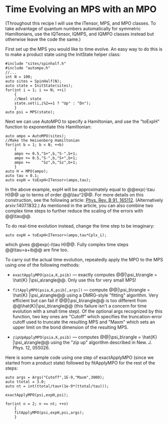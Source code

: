 # Time Evolving an MPS with an MPO

(Throughout this recipe I will use the ITensor, MPS, and MPO classes. To take advantage
of quantum numbers automatically for symmetric Hamiltonians, 
use the IQTensor, IQMPS, and IQMPO classes instead but otherwise leave the code the same.)

First set up the MPS you would like to time evolve. An easy way to do this is to make
a product state using the InitState helper class:

    #include "sites/spinhalf.h"
    #include "autompo.h"
    //...
    int N = 100;
    auto sites = SpinHalf(N);
    auto state = InitState(sites);
    for(int i = 1; i <= N; ++i)
        {
        //Neel state
        state.set(i,i%2==1 ? "Up" : "Dn");
        }
    auto psi = MPS(state);

Next we can use AutoMPO to specify a Hamiltonian, and use the "toExpH" function to exponentiate this
Hamiltonian:

    auto ampo = AutoMPO(sites);
    //Make the Heisenberg Hamiltonian
    for(int b = 1; b < N; ++b)
        {
        ampo += 0.5,"S+",b,"S-",b+1;
        ampo += 0.5,"S-",b,"S+",b+1;
        ampo +=     "Sz",b,"Sz",b+1;
        }
    auto H = MPO(ampo);
    auto tau = 0.1;
    auto expH = toExpH<ITensor>(ampo,tau);

In the above example, expH will be approximately equal to @@exp(-\tau H)@@ up to terms of order @@\tau^2@@.
For more details on this construction, see the following article: <a href="http://journals.aps.org/prb/abstract/10.1103/PhysRevB.91.165112" target="_blank">Phys. Rev. B 91, 165112</a>. (Alternatively arxiv:1407.1832.) As mentioned in the article, you can also combine two complex time steps to further reduce the scaling of the errors with @@\tau@@.

To do real-time evolution instead, change the time step to be imaginary:

    auto expH = toExpH<ITensor>(ampo,tau*Cplx_i);

which gives @@exp(-i\tau H)@@. Fully complex time steps @@\tau=a+ib@@ are fine too.

To carry out the actual time evolution, repeatedly apply the MPO to the MPS using one of the following methods:

* `exactApplyMPO(psia,K,psib)` &mdash; exactly computes @@|\psi\_b\rangle = \hat{K} |\psi\_a\rangle@@. Only use this for very small MPS!

* `fitApplyMPO(psia,K,psib[,args])` &mdash; compute @@|\psi\_b\rangle = \hat{K} |\psi\_a\rangle@@ using a DMRG-style "fitting" algorithm. Very efficient but can fail if @@|\psi\_b\rangle@@ is too different from @@\hat{K}|\psi\_b\rangle@@ (this failure isn't a concern for time evolution with a small time step). Of the optional args recognized by this function, two key ones are "Cutoff" which specifies the truncation-error cutoff used to truncate the resulting MPS and "Maxm" which sets an upper limit on the bond dimension of the resulting MPS.

* `zipUpApplyMPO(psia,K,psib)` &mdash; computes @@|\psi\_b\rangle = \hat{K} |\psi\_a\rangle@@ using the "zip up" algorithm described in  New. J. Phys. 12, 055026. 


Here is some sample code using one step of exactApplyMPO (since we started from a product state) followed by fitApplyMPO
for the rest of the steps:

    auto args = Args("Cutoff",1E-9,"Maxm",3000);
    auto ttotal = 3.0;
    auto nt = int(ttotal/tau+(1e-9*(ttotal/tau)));

    exactApplyMPO(psi,expH,psi);

    for(int n = 2; n <= nt; ++n)
        {
        fitApplyMPO(psi,expH,psi,args);
        }


